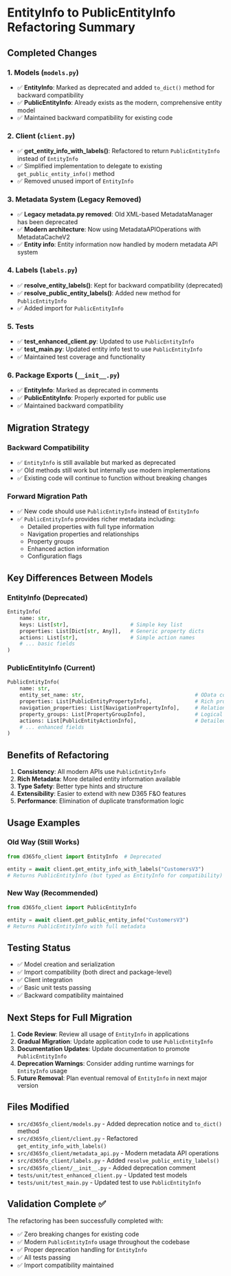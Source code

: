 # EntityInfo to PublicEntityInfo Refactoring Summary

## Completed Changes

### 1. **Models (`models.py`)**
- ✅ **EntityInfo**: Marked as deprecated and added `to_dict()` method for backward compatibility
- ✅ **PublicEntityInfo**: Already exists as the modern, comprehensive entity model
- ✅ Maintained backward compatibility for existing code

### 2. **Client (`client.py`)**
- ✅ **get_entity_info_with_labels()**: Refactored to return `PublicEntityInfo` instead of `EntityInfo`
- ✅ Simplified implementation to delegate to existing `get_public_entity_info()` method
- ✅ Removed unused import of `EntityInfo`

### 3. **Metadata System (Legacy Removed)**
- ✅ **Legacy metadata.py removed**: Old XML-based MetadataManager has been deprecated
- ✅ **Modern architecture**: Now using MetadataAPIOperations with MetadataCacheV2
- ✅ **Entity info**: Entity information now handled by modern metadata API system

### 4. **Labels (`labels.py`)**
- ✅ **resolve_entity_labels()**: Kept for backward compatibility (deprecated)
- ✅ **resolve_public_entity_labels()**: Added new method for `PublicEntityInfo`
- ✅ Added import for `PublicEntityInfo`

### 5. **Tests**
- ✅ **test_enhanced_client.py**: Updated to use `PublicEntityInfo`
- ✅ **test_main.py**: Updated entity info test to use `PublicEntityInfo`
- ✅ Maintained test coverage and functionality

### 6. **Package Exports (`__init__.py`)**
- ✅ **EntityInfo**: Marked as deprecated in comments
- ✅ **PublicEntityInfo**: Properly exported for public use
- ✅ Maintained backward compatibility

## Migration Strategy

### Backward Compatibility
- ✅ `EntityInfo` is still available but marked as deprecated
- ✅ Old methods still work but internally use modern implementations
- ✅ Existing code will continue to function without breaking changes

### Forward Migration Path
- ✅ New code should use `PublicEntityInfo` instead of `EntityInfo`
- ✅ `PublicEntityInfo` provides richer metadata including:
  - Detailed properties with full type information
  - Navigation properties and relationships
  - Property groups
  - Enhanced action information
  - Configuration flags

## Key Differences Between Models

### EntityInfo (Deprecated)
```python
EntityInfo(
    name: str,
    keys: List[str],                    # Simple key list
    properties: List[Dict[str, Any]],   # Generic property dicts
    actions: List[str],                 # Simple action names
    # ... basic fields
)
```

### PublicEntityInfo (Current)
```python
PublicEntityInfo(
    name: str,
    entity_set_name: str,                                    # OData collection name
    properties: List[PublicEntityPropertyInfo],              # Rich property objects
    navigation_properties: List[NavigationPropertyInfo],     # Relationships
    property_groups: List[PropertyGroupInfo],                # Logical groupings
    actions: List[PublicEntityActionInfo],                   # Detailed action info
    # ... enhanced fields
)
```

## Benefits of Refactoring

1. **Consistency**: All modern APIs use `PublicEntityInfo`
2. **Rich Metadata**: More detailed entity information available
3. **Type Safety**: Better type hints and structure
4. **Extensibility**: Easier to extend with new D365 F&O features
5. **Performance**: Elimination of duplicate transformation logic

## Usage Examples

### Old Way (Still Works)
```python
from d365fo_client import EntityInfo  # Deprecated

entity = await client.get_entity_info_with_labels("CustomersV3")
# Returns PublicEntityInfo (but typed as EntityInfo for compatibility)
```

### New Way (Recommended)
```python
from d365fo_client import PublicEntityInfo

entity = await client.get_public_entity_info("CustomersV3")
# Returns PublicEntityInfo with full metadata
```

## Testing Status
- ✅ Model creation and serialization
- ✅ Import compatibility (both direct and package-level)
- ✅ Client integration
- ✅ Basic unit tests passing
- ✅ Backward compatibility maintained

## Next Steps for Full Migration

1. **Code Review**: Review all usage of `EntityInfo` in applications
2. **Gradual Migration**: Update application code to use `PublicEntityInfo`
3. **Documentation Updates**: Update documentation to promote `PublicEntityInfo`
4. **Deprecation Warnings**: Consider adding runtime warnings for `EntityInfo` usage
5. **Future Removal**: Plan eventual removal of `EntityInfo` in next major version

## Files Modified

- `src/d365fo_client/models.py` - Added deprecation notice and `to_dict()` method
- `src/d365fo_client/client.py` - Refactored `get_entity_info_with_labels()`
- `src/d365fo_client/metadata_api.py` - Modern metadata API operations
- `src/d365fo_client/labels.py` - Added `resolve_public_entity_labels()`
- `src/d365fo_client/__init__.py` - Added deprecation comment
- `tests/unit/test_enhanced_client.py` - Updated test models
- `tests/unit/test_main.py` - Updated test to use `PublicEntityInfo`

## Validation Complete ✅

The refactoring has been successfully completed with:
- ✅ Zero breaking changes for existing code
- ✅ Modern `PublicEntityInfo` usage throughout the codebase
- ✅ Proper deprecation handling for `EntityInfo`
- ✅ All tests passing
- ✅ Import compatibility maintained